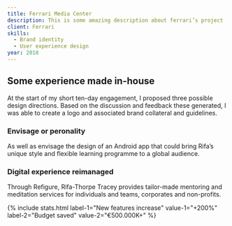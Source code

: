 ```yaml
---
title: Ferrari Media Center
description: This is some amazing description about ferrari’s project
client: Ferrari
skills:
  - Brand identity
  - User experience design
year: 2018
---
```


## Some experience made in-house

At the start of my short ten-day engagement, I proposed three possible design directions. Based on the discussion and feedback these generated, I was able to create a logo and associated brand collateral and guidelines.

### Envisage or peronality

As well as envisage the design of an Android app that could bring Rifa’s unique style and flexible learning programme to a global audience.

### Digital experience reimanaged

Through Refigure, Rifa-Thorpe Tracey provides tailor-made mentoring and meditation services for individuals and teams, corporates and non-profits.

{% include stats.html label-1="New features increase" value-1="+200%" label-2="Budget saved" value-2="€500.000K+" %}